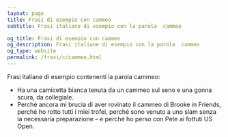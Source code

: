 ```yaml
---
layout: page
title: Frasi di esempio con cammeo 
subtitle: Frasi italiane di esempio con la parola  cammeo

og_title: Frasi di esempio con cammeo 
og_description: Frasi italiane di esempio con la parola  cammeo
og_type: website
permalink: /frasi/c/cammeo.html
---
```


Frasi italiane di esempio contenenti la parola cammeo:


- Ha una camicetta bianca tenuta da un cammeo sul seno e una gonna scura, da collegiale.
- Perché ancora mi brucia di aver rovinato il cammeo di Brooke in Friends, perché ho rotto tutti i miei trofei, perché sono venuto a uno slam senza la necessaria preparazione – e perché ho perso con Pete ai fottuti US Open.
